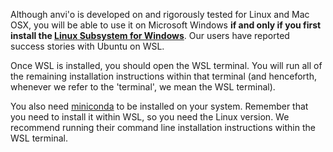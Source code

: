 Although anvi'o is developed on and rigorously tested for Linux and Mac OSX, you will be able to use it on Microsoft Windows **if and only if you first install the [Linux Subsystem for Windows](https://docs.microsoft.com/en-us/windows/wsl/install-win10)**. Our users have reported success stories with Ubuntu on WSL.

Once WSL is installed, you should open the WSL terminal. You will run all of the remaining installation instructions within that terminal (and henceforth, whenever we refer to the 'terminal', we mean the WSL terminal).

You also need [miniconda](https://docs.conda.io/en/latest/miniconda.html) to be installed on your system. Remember that you need to install it within WSL, so you need the Linux version. We recommend running their command line installation instructions within the WSL terminal.